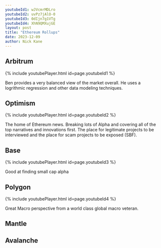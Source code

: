 ```yaml
---
youtubeId1: wJVcmrMDLro
youtubeId2: uvPz7jAlO-0
youtubeId3: 0dIjn7g1VTg
youtubeId4: XhN9QMXujGE
layout: post
title: "Ethereum Rollups"
date: 2023-12-09
author: Nick Kane
---
```



## Arbitrum

{% include youtubePlayer.html id=page.youtubeId1 %}

Ben provides a very balanced view of the market overall. He uses a logrithmic regression and other data modeling techniques. 

## Optimism

{% include youtubePlayer.html id=page.youtubeId2 %}

The home of Ethereum news. Breaking lots of Alpha and covering all of the top narratives and innovations first. The place for legitimate projects to be interviewed and the place for scam projects to be exposed (SBF).

## Base

{% include youtubePlayer.html id=page.youtubeId3 %}

Good at finding small cap alpha

## Polygon

{% include youtubePlayer.html id=page.youtubeId4 %}

Great Macro perspective from a world class global macro veteran.

## Mantle

## Avalanche

